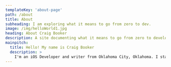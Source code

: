 ```yaml
---
templateKey: 'about-page'
path: /about
title: About
subheading: I am exploring what it means to go from zero to dev.
image: /img/helloWorld1.jpg
heading: About Craig Booker
description: A site documenting what it means to go from zero to developer.
mainpitch:
  title: Hello! My name is Craig Booker
  description: >
    I'm an iOS Developer and writer from Oklahoma City, Oklahoma. I started tinkering with electronics when I was young. I first learned about repairing Apple(iOS) devices when I worked for Apple retail. It was at Apple retail I received my certification to work on what Apple calls small device repair. At that time this included iPhones, iPads, and iPods. I also learned Apple’s methods in training individuals to get the most out of their products. I aim to take what I learned at Apple and combine the best customer service, my love for great apps and my dedication to my customers to provide the best products. It is at the intersection of these three areas where I shine the best.
---
```

